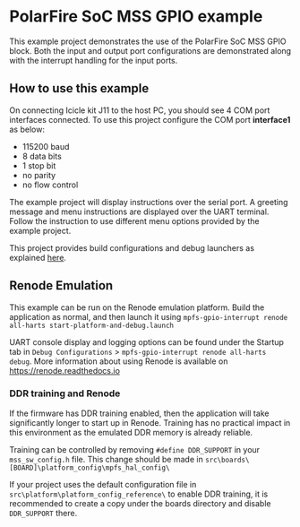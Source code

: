 # PolarFire SoC MSS GPIO example

This example project demonstrates the use of the PolarFire SoC MSS GPIO block. 
Both the input and output port configurations are demonstrated along with the 
interrupt handling for the input ports.

## How to use this example

On connecting Icicle kit J11 to the host PC, you should see 4 COM port interfaces
connected. To use this project configure the COM port **interface1** as below:

 - 115200 baud
 - 8 data bits
 - 1 stop bit
 - no parity
 - no flow control

The example project will display instructions over the serial port. A greeting
message and menu instructions are displayed over the UART terminal. Follow the 
instruction to use different menu options provided by the example project.


This project provides build configurations and debug launchers as explained
[here](https://mi-v-ecosystem.github.io/redirects/repo-polarfire-soc-bare-metal-examples).

## Renode Emulation
This example can be run on the Renode emulation platform. Build the application as normal, and then launch it using `mpfs-gpio-interrupt renode all-harts start-platform-and-debug.launch`

UART console display and logging options can be found under the Startup tab in `Debug Configurations` > `mpfs-gpio-interrupt renode all-harts debug`. More information about using Renode is available on https://renode.readthedocs.io

### DDR training and Renode
If the firmware has DDR training enabled, then the application will take significantly longer to start up in Renode. Training has no practical impact in this environment as the emulated DDR memory is already reliable.

Training can be controlled by removing `#define DDR_SUPPORT` in your `mss_sw_config.h` file. This change should be made in `src\boards\[BOARD]\platform_config\mpfs_hal_config\`

If your project uses the default configuration file in `src\platform\platform_config_reference\` to enable DDR training, it is recommended to create a copy under the boards directory and disable `DDR_SUPPORT` there.
